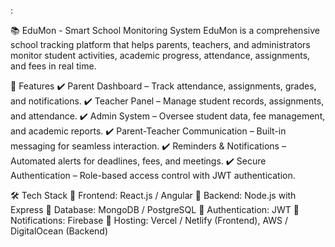 :

📚 EduMon - Smart School Monitoring System
EduMon is a comprehensive school tracking platform that helps parents, teachers, and administrators monitor student activities, academic progress, attendance, assignments, and fees in real time.

🚀 Features
✔️ Parent Dashboard – Track attendance, assignments, grades, and notifications.
✔️ Teacher Panel – Manage student records, assignments, and attendance.
✔️ Admin System – Oversee student data, fee management, and academic reports.
✔️ Parent-Teacher Communication – Built-in messaging for seamless interaction.
✔️ Reminders & Notifications – Automated alerts for deadlines, fees, and meetings.
✔️ Secure Authentication – Role-based access control with JWT authentication.

🛠 Tech Stack
🔹 Frontend: React.js / Angular
🔹 Backend: Node.js with Express
🔹 Database: MongoDB / PostgreSQL
🔹 Authentication: JWT
🔹 Notifications: Firebase
🔹 Hosting: Vercel / Netlify (Frontend), AWS / DigitalOcean (Backend)

